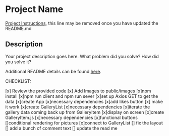 # Project Name

[Project Instructions](./INSTRUCTIONS.md), this line may be removed once you have updated the README.md

## Description

Your project description goes here. What problem did you solve? How did you solve it?

Additional README details can be found [here](https://github.com/PrimeAcademy/readme-template/blob/master/README.md).

CHECKLIST:

[x] Review the provided code
[x] Add Images to public/images
[x]npm install
[x]npm run client and npm run sever
[x]set up Axios GET to get the data
[x]create App
    [x]necessary dependencies
    [x]add likes button
        [x] make it work
[x]create GalleryList
    [x]necessary dependencies
    [x]iterate the gallery data coming back up from GalleryItem
    [x]display on screen
[x]create GalleryItem.js
    [x]necessary dependencies
    [x]functional buttons
    []conditional rendering for pictures
    [x]connect to GalleryList
[] fix the layout
[] add a bunch of comment text
[] update the read me



